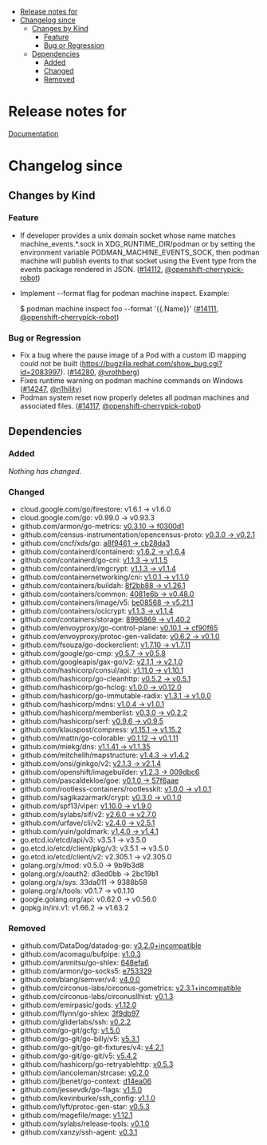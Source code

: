 - [Release notes for](#release-notes-for)
- [Changelog since](#changelog-since)
  - [Changes by Kind](#changes-by-kind)
    - [Feature](#feature)
    - [Bug or Regression](#bug-or-regression)
  - [Dependencies](#dependencies)
    - [Added](#added)
    - [Changed](#changed)
    - [Removed](#removed)

# Release notes for 

[Documentation](https://docs.k8s.io/docs/home)
# Changelog since 

## Changes by Kind

### Feature

- If developer provides a unix domain socket whose name matches machine_events.*\.sock in  XDG_RUNTIME_DIR/podman
  or by setting the environment variable PODMAN_MACHINE_EVENTS_SOCK, then podman machine will publish events to
  that socket using the Event type from the events package rendered in JSON. ([#14112](https://github.com/containers/podman/pull/14112), [@openshift-cherrypick-robot](https://github.com/openshift-cherrypick-robot))
- Implement --format flag for podman machine inspect. Example:
  
  $ podman machine inspect foo --format '{{.Name}}' ([#14111](https://github.com/containers/podman/pull/14111), [@openshift-cherrypick-robot](https://github.com/openshift-cherrypick-robot))

### Bug or Regression

- Fix a bug where the pause image of a Pod with a custom ID mapping could not be built (https://bugzilla.redhat.com/show_bug.cgi?id=2083997). ([#14280](https://github.com/containers/podman/pull/14280), [@vrothberg](https://github.com/vrothberg))
- Fixes runtime warning on podman machine commands on Windows ([#14247](https://github.com/containers/podman/pull/14247), [@n1hility](https://github.com/n1hility))
- Podman system reset now properly deletes all podman machines and associated files. ([#14117](https://github.com/containers/podman/pull/14117), [@openshift-cherrypick-robot](https://github.com/openshift-cherrypick-robot))

## Dependencies

### Added
_Nothing has changed._

### Changed
- cloud.google.com/go/firestore: v1.6.1 → v1.6.0
- cloud.google.com/go: v0.99.0 → v0.93.3
- github.com/armon/go-metrics: [v0.3.10 → f0300d1](https://github.com/armon/go-metrics/compare/v0.3.10...f0300d1)
- github.com/census-instrumentation/opencensus-proto: [v0.3.0 → v0.2.1](https://github.com/census-instrumentation/opencensus-proto/compare/v0.3.0...v0.2.1)
- github.com/cncf/xds/go: [a8f9461 → cb28da3](https://github.com/cncf/xds/go/compare/a8f9461...cb28da3)
- github.com/containerd/containerd: [v1.6.2 → v1.6.4](https://github.com/containerd/containerd/compare/v1.6.2...v1.6.4)
- github.com/containerd/go-cni: [v1.1.3 → v1.1.5](https://github.com/containerd/go-cni/compare/v1.1.3...v1.1.5)
- github.com/containerd/imgcrypt: [v1.1.3 → v1.1.4](https://github.com/containerd/imgcrypt/compare/v1.1.3...v1.1.4)
- github.com/containernetworking/cni: [v1.0.1 → v1.1.0](https://github.com/containernetworking/cni/compare/v1.0.1...v1.1.0)
- github.com/containers/buildah: [8f2bb88 → v1.26.1](https://github.com/containers/buildah/compare/8f2bb88...v1.26.1)
- github.com/containers/common: [4081e6b → v0.48.0](https://github.com/containers/common/compare/4081e6b...v0.48.0)
- github.com/containers/image/v5: [be08568 → v5.21.1](https://github.com/containers/image/v5/compare/be08568...v5.21.1)
- github.com/containers/ocicrypt: [v1.1.3 → v1.1.4](https://github.com/containers/ocicrypt/compare/v1.1.3...v1.1.4)
- github.com/containers/storage: [8996869 → v1.40.2](https://github.com/containers/storage/compare/8996869...v1.40.2)
- github.com/envoyproxy/go-control-plane: [v0.10.1 → cf90f65](https://github.com/envoyproxy/go-control-plane/compare/v0.10.1...cf90f65)
- github.com/envoyproxy/protoc-gen-validate: [v0.6.2 → v0.1.0](https://github.com/envoyproxy/protoc-gen-validate/compare/v0.6.2...v0.1.0)
- github.com/fsouza/go-dockerclient: [v1.7.10 → v1.7.11](https://github.com/fsouza/go-dockerclient/compare/v1.7.10...v1.7.11)
- github.com/google/go-cmp: [v0.5.7 → v0.5.8](https://github.com/google/go-cmp/compare/v0.5.7...v0.5.8)
- github.com/googleapis/gax-go/v2: [v2.1.1 → v2.1.0](https://github.com/googleapis/gax-go/v2/compare/v2.1.1...v2.1.0)
- github.com/hashicorp/consul/api: [v1.11.0 → v1.10.1](https://github.com/hashicorp/consul/api/compare/v1.11.0...v1.10.1)
- github.com/hashicorp/go-cleanhttp: [v0.5.2 → v0.5.1](https://github.com/hashicorp/go-cleanhttp/compare/v0.5.2...v0.5.1)
- github.com/hashicorp/go-hclog: [v1.0.0 → v0.12.0](https://github.com/hashicorp/go-hclog/compare/v1.0.0...v0.12.0)
- github.com/hashicorp/go-immutable-radix: [v1.3.1 → v1.0.0](https://github.com/hashicorp/go-immutable-radix/compare/v1.3.1...v1.0.0)
- github.com/hashicorp/mdns: [v1.0.4 → v1.0.1](https://github.com/hashicorp/mdns/compare/v1.0.4...v1.0.1)
- github.com/hashicorp/memberlist: [v0.3.0 → v0.2.2](https://github.com/hashicorp/memberlist/compare/v0.3.0...v0.2.2)
- github.com/hashicorp/serf: [v0.9.6 → v0.9.5](https://github.com/hashicorp/serf/compare/v0.9.6...v0.9.5)
- github.com/klauspost/compress: [v1.15.1 → v1.15.2](https://github.com/klauspost/compress/compare/v1.15.1...v1.15.2)
- github.com/mattn/go-colorable: [v0.1.12 → v0.1.11](https://github.com/mattn/go-colorable/compare/v0.1.12...v0.1.11)
- github.com/miekg/dns: [v1.1.41 → v1.1.35](https://github.com/miekg/dns/compare/v1.1.41...v1.1.35)
- github.com/mitchellh/mapstructure: [v1.4.3 → v1.4.2](https://github.com/mitchellh/mapstructure/compare/v1.4.3...v1.4.2)
- github.com/onsi/ginkgo/v2: [v2.1.3 → v2.1.4](https://github.com/onsi/ginkgo/v2/compare/v2.1.3...v2.1.4)
- github.com/openshift/imagebuilder: [v1.2.3 → 009dbc6](https://github.com/openshift/imagebuilder/compare/v1.2.3...009dbc6)
- github.com/pascaldekloe/goe: [v0.1.0 → 57f6aae](https://github.com/pascaldekloe/goe/compare/v0.1.0...57f6aae)
- github.com/rootless-containers/rootlesskit: [v1.0.0 → v1.0.1](https://github.com/rootless-containers/rootlesskit/compare/v1.0.0...v1.0.1)
- github.com/sagikazarmark/crypt: [v0.3.0 → v0.1.0](https://github.com/sagikazarmark/crypt/compare/v0.3.0...v0.1.0)
- github.com/spf13/viper: [v1.10.0 → v1.9.0](https://github.com/spf13/viper/compare/v1.10.0...v1.9.0)
- github.com/sylabs/sif/v2: [v2.6.0 → v2.7.0](https://github.com/sylabs/sif/v2/compare/v2.6.0...v2.7.0)
- github.com/urfave/cli/v2: [v2.4.0 → v2.5.1](https://github.com/urfave/cli/v2/compare/v2.4.0...v2.5.1)
- github.com/yuin/goldmark: [v1.4.0 → v1.4.1](https://github.com/yuin/goldmark/compare/v1.4.0...v1.4.1)
- go.etcd.io/etcd/api/v3: v3.5.1 → v3.5.0
- go.etcd.io/etcd/client/pkg/v3: v3.5.1 → v3.5.0
- go.etcd.io/etcd/client/v2: v2.305.1 → v2.305.0
- golang.org/x/mod: v0.5.0 → 9b9b3d8
- golang.org/x/oauth2: d3ed0bb → 2bc19b1
- golang.org/x/sys: 33da011 → 9388b58
- golang.org/x/tools: v0.1.7 → v0.1.10
- google.golang.org/api: v0.62.0 → v0.56.0
- gopkg.in/ini.v1: v1.66.2 → v1.63.2

### Removed
- github.com/DataDog/datadog-go: [v3.2.0+incompatible](https://github.com/DataDog/datadog-go/tree/v3.2.0)
- github.com/acomagu/bufpipe: [v1.0.3](https://github.com/acomagu/bufpipe/tree/v1.0.3)
- github.com/anmitsu/go-shlex: [648efa6](https://github.com/anmitsu/go-shlex/tree/648efa6)
- github.com/armon/go-socks5: [e753329](https://github.com/armon/go-socks5/tree/e753329)
- github.com/blang/semver/v4: [v4.0.0](https://github.com/blang/semver/v4/tree/v4.0.0)
- github.com/circonus-labs/circonus-gometrics: [v2.3.1+incompatible](https://github.com/circonus-labs/circonus-gometrics/tree/v2.3.1)
- github.com/circonus-labs/circonusllhist: [v0.1.3](https://github.com/circonus-labs/circonusllhist/tree/v0.1.3)
- github.com/emirpasic/gods: [v1.12.0](https://github.com/emirpasic/gods/tree/v1.12.0)
- github.com/flynn/go-shlex: [3f9db97](https://github.com/flynn/go-shlex/tree/3f9db97)
- github.com/gliderlabs/ssh: [v0.2.2](https://github.com/gliderlabs/ssh/tree/v0.2.2)
- github.com/go-git/gcfg: [v1.5.0](https://github.com/go-git/gcfg/tree/v1.5.0)
- github.com/go-git/go-billy/v5: [v5.3.1](https://github.com/go-git/go-billy/v5/tree/v5.3.1)
- github.com/go-git/go-git-fixtures/v4: [v4.2.1](https://github.com/go-git/go-git-fixtures/v4/tree/v4.2.1)
- github.com/go-git/go-git/v5: [v5.4.2](https://github.com/go-git/go-git/v5/tree/v5.4.2)
- github.com/hashicorp/go-retryablehttp: [v0.5.3](https://github.com/hashicorp/go-retryablehttp/tree/v0.5.3)
- github.com/iancoleman/strcase: [v0.2.0](https://github.com/iancoleman/strcase/tree/v0.2.0)
- github.com/jbenet/go-context: [d14ea06](https://github.com/jbenet/go-context/tree/d14ea06)
- github.com/jessevdk/go-flags: [v1.5.0](https://github.com/jessevdk/go-flags/tree/v1.5.0)
- github.com/kevinburke/ssh_config: [v1.1.0](https://github.com/kevinburke/ssh_config/tree/v1.1.0)
- github.com/lyft/protoc-gen-star: [v0.5.3](https://github.com/lyft/protoc-gen-star/tree/v0.5.3)
- github.com/magefile/mage: [v1.12.1](https://github.com/magefile/mage/tree/v1.12.1)
- github.com/sylabs/release-tools: [v0.1.0](https://github.com/sylabs/release-tools/tree/v0.1.0)
- github.com/xanzy/ssh-agent: [v0.3.1](https://github.com/xanzy/ssh-agent/tree/v0.3.1)
